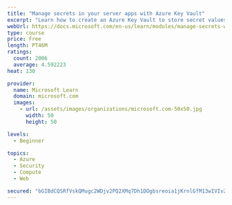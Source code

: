 ```yaml
---
title: "Manage secrets in your server apps with Azure Key Vault"
excerpt: "Learn how to create an Azure Key Vault to store secret values and how to enable secure access to the vault."
webUrl: https://docs.microsoft.com/en-us/learn/modules/manage-secrets-with-azure-key-vault/
type: course
price: Free
length: PT46M
ratings:
  count: 2006
  average: 4.592223
heat: 130

provider:
  name: Microsoft Learn
  domain: microsoft.com
  images:
    - url: /assets/images/organizations/microsoft.com-50x50.jpg
      width: 50
      height: 50

levels:
  - Beginner

topics:
  - Azure
  - Security
  - Compute
  - Web

secured: "bGIBdCQSRfVskQMugc2WDjv2PQ2XMq7Dh1DOgbsreoia1jKrnlGfM13wIVIvZ9JxfKWDaP406nO3zUIKIktNfk0mS05E6exdo/uN1TPUavFh30Rb5oJGzHVxJ6rJrTE5HYUegpWmLqNd/iiLnu+sqNsy5GaD0J0H8PwMAyaIkCjKpoQt4x0O7Hl5cR5+2/6OUR6wNmsK+QjWGfiut7FMMLP0ahYygtkwVE2olITEeJ8IJTZ4rfOKzLBqjRHa4U0q2X8v0+upTKlc+9Kppe+o83SPa5osMytkf/GPPaUxz4OpARFW2f92KdiDeSuMck/jfaVUdpgzgBXrw+yeqFvPU8mxTWVV1gpQ9N0SFmwfZmavNFBNoWdfPey9uTRaXlRsU9AcNcU0nf5jU+SySkfCfEINSTgCcaOdMZpSX6WG46Q=;jarI5CkQbUF3E7RDpMTM/w=="
---
```


